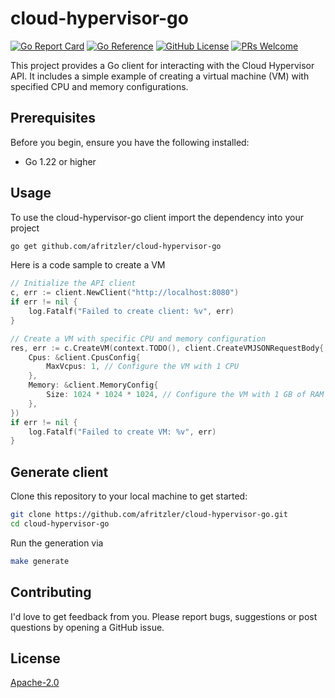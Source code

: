 # cloud-hypervisor-go

[![Go Report Card](https://goreportcard.com/badge/github.com/afritzler/cloud-hypervisor-go)](https://goreportcard.com/report/github.com/afritzler/cloud-hypervisor-go)
[![Go Reference](https://pkg.go.dev/badge/github.com/afritzler/cloud-hypervisor-go.svg)](https://pkg.go.dev/github.com/afritzler/cloud-hypervisor-go)
[![GitHub License](https://img.shields.io/static/v1?label=License&message=Apache-2.0&color=blue)](LICENSE)
[![PRs Welcome](https://img.shields.io/badge/PRs-welcome-brightgreen.svg)](https://makeapullrequest.com)

This project provides a Go client for interacting with the Cloud Hypervisor API. It includes a simple example of 
creating a virtual machine (VM) with specified CPU and memory configurations.

## Prerequisites

Before you begin, ensure you have the following installed:
- Go 1.22 or higher

## Usage

To use the cloud-hypervisor-go client import the dependency into your project

```bash
go get github.com/afritzler/cloud-hypervisor-go
```

Here is a code sample to create a VM

```go
// Initialize the API client
c, err := client.NewClient("http://localhost:8080")
if err != nil {
    log.Fatalf("Failed to create client: %v", err)
}

// Create a VM with specific CPU and memory configuration
res, err := c.CreateVM(context.TODO(), client.CreateVMJSONRequestBody{
    Cpus: &client.CpusConfig{
        MaxVcpus: 1, // Configure the VM with 1 CPU
    },
    Memory: &client.MemoryConfig{
        Size: 1024 * 1024 * 1024, // Configure the VM with 1 GB of RAM
    },
})
if err != nil {
    log.Fatalf("Failed to create VM: %v", err)
}
```

## Generate client

Clone this repository to your local machine to get started:

```bash
git clone https://github.com/afritzler/cloud-hypervisor-go.git
cd cloud-hypervisor-go
```

Run the generation via

```bash
make generate
```

## Contributing

I'd love to get feedback from you. Please report bugs, suggestions or post questions by opening a GitHub issue.

## License

[Apache-2.0](LICENSE)
